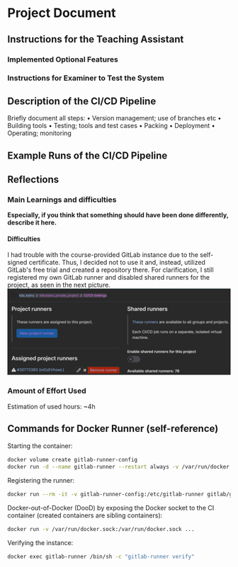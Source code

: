 # Project Document

## Instructions for the Teaching Assistant

### Implemented Optional Features

### Instructions for Examiner to Test the System

## Description of the CI/CD Pipeline

Briefly document all steps:
• Version management; use of branches etc
• Building tools
• Testing; tools and test cases
• Packing
• Deployment
• Operating; monitoring

## Example Runs of the CI/CD Pipeline

## Reflections

### Main Learnings and difficulties

**Especially, if you think that something should have been done differently, describe it here.**

#### Difficulties

I had trouble with the course-provided GitLab instance due to the self-signed certificate. Thus, I decided not to use it and, instead, utilized GitLab's free trial and created a repository there. For clarification, I still registered my own GitLab runner and disabled shared runners for the project, as seen in the next picture.
![GitLab Project Runners](gitlab-runners.png)

### Amount of Effort Used

Estimation of used hours: ~4h

## Commands for Docker Runner (self-reference)

Starting the container:

```sh
docker volume create gitlab-runner-config
docker run -d --name gitlab-runner --restart always -v /var/run/docker.sock:/var/run/docker.sock -v gitlab-runner-config:/etc/gitlab-runner gitlab/gitlab-runner:latest
```

Registering the runner:

```sh
docker run --rm -it -v gitlab-runner-config:/etc/gitlab-runner gitlab/gitlab-runner:latest register
```

Docker-out-of-Docker (DooD) by exposing the Docker socket to the CI container (created containers are sibling containers):

```sh
docker run -v /var/run/docker.sock:/var/run/docker.sock ...
```

Verifying the instance:

```sh
docker exec gitlab-runner /bin/sh -c "gitlab-runner verify"
```
